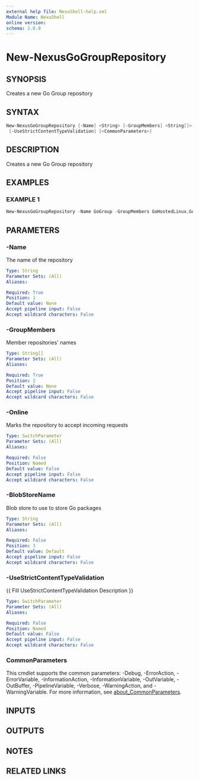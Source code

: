 ```yaml
---
external help file: NexuShell-help.xml
Module Name: NexuShell
online version:
schema: 2.0.0
---
```


# New-NexusGoGroupRepository

## SYNOPSIS

Creates a new Go Group repository

## SYNTAX

```powershell
New-NexusGoGroupRepository [-Name] <String> [-GroupMembers] <String[]> [-Online] [[-BlobStoreName] <String>]
 [-UseStrictContentTypeValidation] [<CommonParameters>]
```

## DESCRIPTION

Creates a new Go Group repository

## EXAMPLES

### EXAMPLE 1

```powershell
New-NexusGoGroupRepository -Name GoGroup -GroupMembers GoHostedLinux,GoProd -Online
```

## PARAMETERS

### -Name

The name of the repository

```yaml
Type: String
Parameter Sets: (All)
Aliases:

Required: True
Position: 1
Default value: None
Accept pipeline input: False
Accept wildcard characters: False
```

### -GroupMembers

Member repositories' names

```yaml
Type: String[]
Parameter Sets: (All)
Aliases:

Required: True
Position: 2
Default value: None
Accept pipeline input: False
Accept wildcard characters: False
```

### -Online

Marks the repository to accept incoming requests

```yaml
Type: SwitchParameter
Parameter Sets: (All)
Aliases:

Required: False
Position: Named
Default value: False
Accept pipeline input: False
Accept wildcard characters: False
```

### -BlobStoreName

Blob store to use to store Go packages

```yaml
Type: String
Parameter Sets: (All)
Aliases:

Required: False
Position: 3
Default value: Default
Accept pipeline input: False
Accept wildcard characters: False
```

### -UseStrictContentTypeValidation

{{ Fill UseStrictContentTypeValidation Description }}

```yaml
Type: SwitchParameter
Parameter Sets: (All)
Aliases:

Required: False
Position: Named
Default value: False
Accept pipeline input: False
Accept wildcard characters: False
```

### CommonParameters

This cmdlet supports the common parameters: -Debug, -ErrorAction, -ErrorVariable, -InformationAction, -InformationVariable, -OutVariable, -OutBuffer, -PipelineVariable, -Verbose, -WarningAction, and -WarningVariable. For more information, see [about_CommonParameters](http://go.microsoft.com/fwlink/?LinkID=113216).

## INPUTS

## OUTPUTS

## NOTES

## RELATED LINKS
